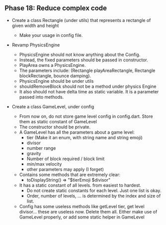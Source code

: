 ## Phase 18: Reduce complex code
- Create a class Rectangle (under utils) that represents a rectangle of given width and height
    - Make your usage in config file.

- Revamp PhysicsEngine
    - PhysicsEngine should not know anything about the Config.
    - Instead, the fixed parameters should be passed in constructor.
    - PlayArea owns a PhysicsEngine.
    - The parameters include: (Rectangle playAreaRectangle, Rectangle blockRectangle, bounce damping).
    - PhysicsEngine should be under utils
    - shouldRemoveBlock should not be a method under physics Engine
    - It also should not have delta time as static variable. It is a parameter passed into methods.

- Create a class GameLevel, under config
    - From now on, do not store game level config in config.dart. Store them as static constant of GameLevel
    - The constructor should be private.
    - A GameLevel has all the parameters about a game level:
        - tier (Make it an enum, with string name and string emoji)
        - divisor
        - number range
        - gravity
        - Number of block required / block limit
        - min/max velocity
        - other parameters may apply (I forget)
    - Contains some methods that are extremely clear:
        - toDisplayString() => "$tierEmoji $divisor"
    - It has a static constant of all levels. from easiest to hardest.
        - Do not create static constants for each level. Just one list is okay.
        - Order, number of levels, ... is determined by the index and size of list.
    - Config has some useless methods like getLevel tier, get level divisor... these are useless now. Delete them all. Either make use of GameLevel properly, or add some static helper in GameLevel

